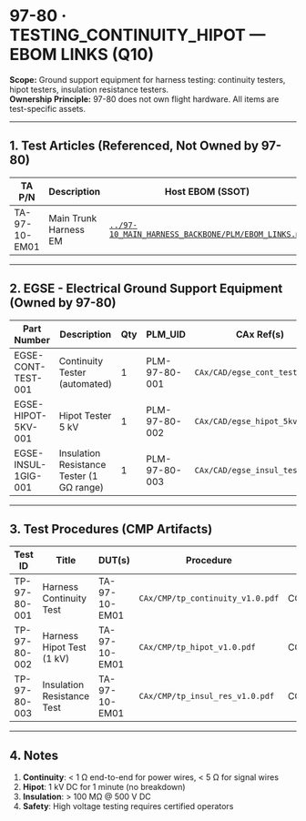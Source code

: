 # 97-80 · TESTING_CONTINUITY_HIPOT — EBOM LINKS (Q10)

**Scope:** Ground support equipment for harness testing: continuity testers, hipot testers, insulation resistance testers.  
**Ownership Principle:** 97-80 does not own flight hardware. All items are test-specific assets.

---

## 1. Test Articles (Referenced, Not Owned by 97-80)

| TA P/N        | Description                         | Host EBOM (SSOT)                                                                                      | Type | Status  |
|---------------|-------------------------------------|--------------------------------------------------------------------------------------------------------|------|---------|
| TA-97-10-EM01 | Main Trunk Harness EM               | [`../97-10_MAIN_HARNESS_BACKBONE/PLM/EBOM_LINKS.md`](../97-10_MAIN_HARNESS_BACKBONE/PLM/EBOM_LINKS.md) | EM   | IN_TEST |

---

## 2. EGSE - Electrical Ground Support Equipment (Owned by 97-80)

| Part Number              | Description                                  | Qty | PLM_UID        | CAx Ref(s)                        | Status |
|--------------------------|----------------------------------------------|-----|----------------|-----------------------------------|--------|
| EGSE-CONT-TEST-001       | Continuity Tester (automated)                | 1   | PLM-97-80-001  | `CAx/CAD/egse_cont_test.step`     | REL    |
| EGSE-HIPOT-5KV-001       | Hipot Tester 5 kV                            | 1   | PLM-97-80-002  | `CAx/CAD/egse_hipot_5kv.step`     | REL    |
| EGSE-INSUL-1GIG-001      | Insulation Resistance Tester (1 GΩ range)   | 1   | PLM-97-80-003  | `CAx/CAD/egse_insul_test.step`    | REL    |

---

## 3. Test Procedures (CMP Artifacts)

| Test ID         | Title                                     | DUT(s)          | Procedure                            | Status   |
|-----------------|-------------------------------------------|-----------------|--------------------------------------|----------|
| TP-97-80-001    | Harness Continuity Test                   | TA-97-10-EM01   | `CAx/CMP/tp_continuity_v1.0.pdf`     | COMPLETE |
| TP-97-80-002    | Harness Hipot Test (1 kV)                 | TA-97-10-EM01   | `CAx/CMP/tp_hipot_v1.0.pdf`          | COMPLETE |
| TP-97-80-003    | Insulation Resistance Test                | TA-97-10-EM01   | `CAx/CMP/tp_insul_res_v1.0.pdf`      | COMPLETE |

---

## 4. Notes

1. **Continuity**: < 1 Ω end-to-end for power wires, < 5 Ω for signal wires
2. **Hipot**: 1 kV DC for 1 minute (no breakdown)
3. **Insulation**: > 100 MΩ @ 500 V DC
4. **Safety**: High voltage testing requires certified operators
